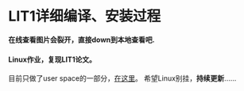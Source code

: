 # LIT1详细编译、安装过程
**在线查看图片会裂开，直接down到本地查看吧.**

#### Linux作业，复现LIT1论文。
目前只做了user space的一部分，[在这里](https://github.com/DavidBeckham07/LIT1/blob/master/LIT1%20USERSpace.md)。
希望Linux别挂，**持续更新**......

